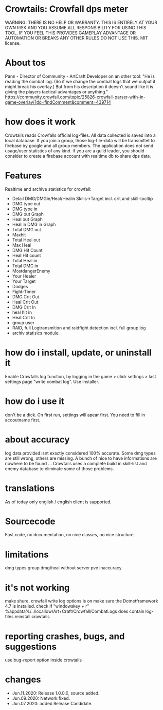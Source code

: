 # Crowtails: Crowfall dps meter
   WARNING: THERE IS NO HELP OR WARRANTY. THIS IS ENTIRELY AT YOUR OWN RISK AND YOU ASSUME ALL RESPONSIBILITY
   FOR USING THIS TOOL. IF YOU FEEL THIS PROVIDES GAMEPLAY ADVANTAGE OR AUTOMATION OR BREAKS ANY OTHER
   RULES DO NOT USE THIS.
   MIT license.
   
# About tos
Pann - Director of Community - ArtCraft Developer on an other tool: "He is reading the combat log. (So if we change the combat logs that we output it might break his overlay.) But from his description it doesn't sound like it is giving the players tactical advantages or anything."
https://community.crowfall.com/topic/25826-crowfall-parser-with-in-game-overlay/?do=findComment&comment=439714

# how does it work
   Crowtails reads Crowfalls official log-files. All data collected is saved into a local database.
   If you join a group, those log-file-data will be transmittet to firebase by google and all group 
   members.
   The application does not send usage/user statistics of any kind.
   If you are a guild leader, you should consider to create a firebase account with realtime db to share dps data.
   
# Features
Realtime and archive statistics for crowfall:
 * Detail DMG/DMGin/Heal/Healin Skills->Target incl. crit and skill-tooltip
 * DMG type out
 * DMG type in
 * DMG out Graph
 * Heal out Graph
 * Heal in DMG in Graph
 * Total DMG out
 * Maxhit
 * Total Heal out
 * Max Heal
 * DMG Hit Count
 * Heal Hit count
 * Total Heal in
 * Total DMG in
 * MostdangerEnemy
 * Your Healer
 * Your Target
 * Dodges
 * Fight-Timer
 * DMG Crit Out 
 * Heal Crit Out 
 * DMG Crit In
 * heal hit in 
 * Heal Crit In 
 * group user 
 * RAID, full Logtransmition and raidfight detection incl. full group log
 * archiv statisics module.
 
# how do i install, update, or uninstall it
   Enable Crowfalls log function, by logging in the game > click settings > last settings page "write combat log".
   Use installer.
 
 # how do i use it
   don't be a dick.
   On first run, settings will apear first. You need to fill in accoutname first.
 
# about accuracy
   log data provided isnt exactly considered 100% accurate. 
   Some dmg types are still wrong, others are missing. A bunch of nice to have informations are nowhere to be found ...
   Crowtails uses a complete build in skill-list and enemy database to eliminate some of those problems.

# translations
   As of today only english / english client is supported. 

# Sourcecode
   Fast code, no documentation, no nice classes, no nice structure.

# limitations
   dmg types
   group dmg/heal without server
   pve inaccuracy

# it's not working
   make shure, crowfall write log options is on
   make sure the Dotnetframework 4.7 is installed.
   check if "windowskey + r" %appdata%/../locallow/Art+Craft/Crowfall/CombatLogs does contain log-files
   reinstall crowtails

# reporting crashes, bugs, and suggestions
   use bug-report option inside crowtails

# changes
   * Jun.11.2020: Release 1.0.0.0, source added.
   * Jun.09.2020: Network fixed.
   * Jun.07.2020: added Release Candidate.
